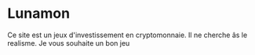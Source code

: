 # Lunamon

Ce site est un jeux d'investissement en cryptomonnaie. Il ne cherche âs le realisme. Je vous souhaite un bon jeu
